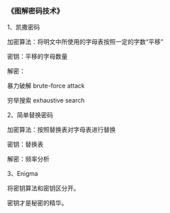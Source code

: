 ### 《图解密码技术》

1、凯撒密码

加密算法：将明文中所使用的字母表按照一定的字数“平移” 

密钥：平移的字母数量

解密：

暴力破解 brute-force attack 

穷举搜索 exhaustive search

2、简单替换密码

加密算法：按照替换表对字母表进行替换

密钥：替换表

解密：频率分析

3、Enigma



将密钥算法和密钥区分开。

密钥才是秘密的精华。

